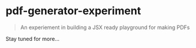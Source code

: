 # pdf-generator-experiment
> An experiement in building a JSX ready playground for making PDFs

Stay tuned for more...
